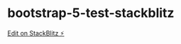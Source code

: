 # bootstrap-5-test-stackblitz

[Edit on StackBlitz ⚡️](https://stackblitz.com/edit/bootstrap-5-gdbtdz)